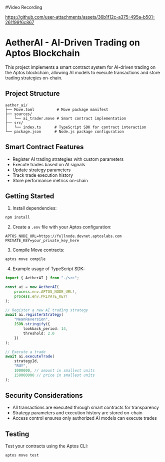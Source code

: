#Video Recording 

https://github.com/user-attachments/assets/36b1f12c-a375-495a-b501-261f99f6c867

# AetherAI - AI-Driven Trading on Aptos Blockchain

This project implements a smart contract system for AI-driven trading on the Aptos blockchain, allowing AI models to execute transactions and store trading strategies on-chain.

## Project Structure

```
aether_ai/
├── Move.toml          # Move package manifest
├── sources/
│   └── ai_trader.move # Smart contract implementation
├── src/
│   └── index.ts      # TypeScript SDK for contract interaction
└── package.json      # Node.js package configuration
```

## Smart Contract Features

- Register AI trading strategies with custom parameters
- Execute trades based on AI signals
- Update strategy parameters
- Track trade execution history
- Store performance metrics on-chain

## Getting Started

1. Install dependencies:
```bash
npm install
```

2. Create a `.env` file with your Aptos configuration:
```
APTOS_NODE_URL=https://fullnode.devnet.aptoslabs.com
PRIVATE_KEY=your_private_key_here
```

3. Compile Move contracts:
```bash
aptos move compile
```

4. Example usage of TypeScript SDK:
```typescript
import { AetherAI } from "./src";

const ai = new AetherAI(
    process.env.APTOS_NODE_URL!,
    process.env.PRIVATE_KEY!
);

// Register a new AI trading strategy
await ai.registerStrategy(
    "MeanReversion",
    JSON.stringify({
        lookback_period: 14,
        threshold: 2.0
    })
);

// Execute a trade
await ai.executeTrade(
    strategyId,
    "BUY",
    1000000, // amount in smallest units
    150000000 // price in smallest units
);
```

## Security Considerations

- All transactions are executed through smart contracts for transparency
- Strategy parameters and execution history are stored on-chain
- Access control ensures only authorized AI models can execute trades

## Testing

Test your contracts using the Aptos CLI:
```bash
aptos move test
```

